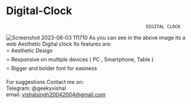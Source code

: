 # Digital-Clock
                                                         DIGITAL CLOCK
![Screenshot 2023-08-03 111710](https://github.com/geeekyvishal/Digital-Clock/assets/141127867/87ce41f3-339f-4504-b940-10b64e23ce97)
As you can see in the above image its a web Aesthetic Digital clock
Its features are:  
⭐ Aesthetic Design  
⭐ Responsive on multiple devices ( PC , Smartphone, Table )  
⭐ Bigger and bolder font for easiness
  
For suggestions Contact me on:  
Telegram: @geekyvishal  
email: vishalsingh20042004@gmail.com  
